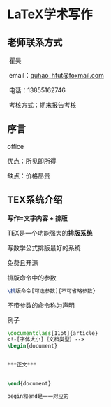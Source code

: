 # LaTeX学术写作

## 老师联系方式

​	瞿昊

​	email：quhao_hfut@foxmail.com

​	电话：13855162746

​	考核方式：期末报告考核

## 序言

office

优点：所见即所得

缺点：价格昂贵



## TEX系统介绍

**写作=文字内容 + 排版**

TEX是一个功能强大的**排版系统**

写数学公式排版最好的系统

免费且开源



排版命令中的参数

```latex
\排版命令[可选参数]{不可省略参数}
```

不带参数的命令称为声明

例子

```latex
\documentclass[11pt]{article}
<!-[字体大小]｛文档类型｝-->
\begin{document}


***正文***


\end{document}

begin和end是一一对应的
```




